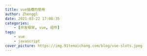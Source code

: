```yaml
---
title: vue插槽的使用
author: Zhenggl
date: 2021-03-22 17:08:35
categories:
    - [开发框架, vue, 组件]
tags:
    - vue
    - javascript
cover_picture: https://img.91temaichang.com/blog/vue-slots.jpeg
---
```


